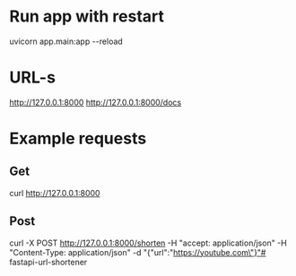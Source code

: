 # Run app with restart
uvicorn app.main:app --reload

# URL-s
http://127.0.0.1:8000
http://127.0.0.1:8000/docs

# Example requests
## Get
curl http://127.0.0.1:8000
## Post
curl -X POST http://127.0.0.1:8000/shorten -H "accept: application/json" -H  "Content-Type: application/json" -d "{\"url\":\"https://youtube.com\"}"# fastapi-url-shortener

